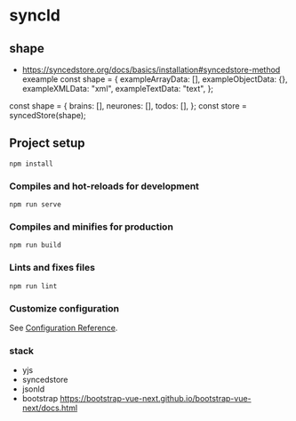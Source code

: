# syncld



## shape 
- https://syncedstore.org/docs/basics/installation#syncedstore-method
exeample const shape = {
  exampleArrayData: [],
  exampleObjectData: {},
  exampleXMLData: "xml",
  exampleTextData: "text",
};

const shape = {
  brains: [],
  neurones: [],
  todos: [],
};
const store = syncedStore(shape);




## Project setup
```
npm install
```

### Compiles and hot-reloads for development
```
npm run serve
```

### Compiles and minifies for production
```
npm run build
```

### Lints and fixes files
```
npm run lint
```

### Customize configuration
See [Configuration Reference](https://cli.vuejs.org/config/).


### stack 
- yjs
- syncedstore
- jsonld
- bootstrap https://bootstrap-vue-next.github.io/bootstrap-vue-next/docs.html